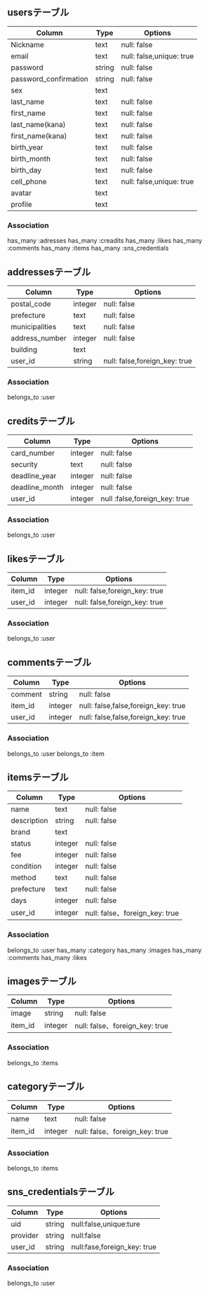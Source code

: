 ## usersテーブル

|Column|Type|Options|
|------|----|-------|
|Nickname|text|null: false|
|email|text|null: false,unique: true|
|password|string|null: false|
|password_confirmation|string|null: false|
|sex|text||
|last_name|text|null: false|
|first_name|text|null: false|
|last_name(kana)|text|null: false|
|first_name(kana)|text|null: false|
|birth_year|text|null: false|
|birth_month|text|null: false|
|birth_day|text|null: false|
|cell_phone|text|null: false,unique: true|
|avatar|text||
|profile|text||

### Association
has_many :adresses  has_many :creadits
has_many :likes
has_many :comments
has_many :items
has_many :sns_credentials

## addressesテーブル

|Column|Type|Options|
|------|----|-------|
|postal_code|integer|null: false|
|prefecture|text|null: false|
|municipalities|text|null: false|
|address_number|integer|null: false|
|building|text||
|user_id|string|null: false,foreign_key: true|

### Association
belongs_to :user

## creditsテーブル

|Column|Type|Options|
|------|----|-------|
|card_number|integer|null: false|
|security|text|null: false|
|deadline_year|integer|null: false|
|deadline_month|integer|null: false|
|user_id|integer|null :false,foreign_key: true|

### Association
belongs_to :user

## likesテーブル

|Column|Type|Options|
|------|----|-------|
|item_id|integer|null: false,foreign_key: true|
|user_id|integer|null: false,foreign_key: true|

### Association
belongs_to :user

## commentsテーブル

|Column|Type|Options|
|------|----|-------|
|comment|string|null: false|
|item_id|integer|null: false,false,foreign_key: true|
|user_id|integer|null: false,false,foreign_key: true|

### Association
belongs_to :user
belongs_to :item

## itemsテーブル

|Column|Type|Options|
|------|----|-------|
|name|text|null: false|
|description|string|null: false|
|brand|text||
|status|integer|null: false|
|fee|integer|null: false|
|condition|integer|null: false|
|method|text|null: false|
|prefecture|text|null: false|
|days|integer|null: false|
|user_id|integer|null: false、foreign_key: true|

### Association
belongs_to :user
has_many :category
has_many :images
has_many :comments
has_many :likes

## imagesテーブル

|Column|Type|Options|
|------|----|-------|
|image|string|null: false|
|item_id|integer|null: false、foreign_key: true|

### Association
belongs_to :items

## categoryテーブル

|Column|Type|Options|
|------|----|-------|
|name|text|null: false|
|item_id|integer|null: false、foreign_key: true|

### Association
belongs_to :items

## sns_credentialsテーブル

|Column|Type|Options|
|------|----|-------|
|uid|string|null:false,unique:ture|
|provider|string|null:false|
|user_id|string|null:fase,foreign_key: true|

### Association
belongs_to :user